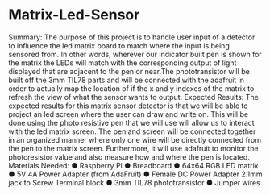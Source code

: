 # Matrix-Led-Sensor
Summary:
The purpose of this project is to handle user input of a detector to influence the led matrix board
to match where the input is being sensored from. In other words, wherever our indicator built pen
is shown for the matrix the LEDs will match with the corresponding output of light displayed
that are adjacent to the pen or near.The phototransistor will be built off the 3mm TIL78 parts and
will be connected with the adafruit in order to actually map the location of if the x and y indexes
of the matrix to refresh the view of what the sensor wants to output.
Expected Results:
The expected results for this matrix sensor detector is that we will be able to project an led screen
where the user can draw and write on. This will be done using the photo resistive pen that we
will use will allow us to interact with the led matrix screen. The pen and screen will be
connected together in an organized manner where only one wire will be directly connected from
the pen to the matrix screen. Furthermore, it will use adafruit to monitor the photoresistor value
and also measure how and where the pen is located.
Materials Needed:
● Raspberry Pi
● Breadboard
● 64x64 RGB LED matrix
● 5V 4A Power Adapter (from AdaFruit)
● Female DC Power Adapter 2.1mm jack to Screw Terminal block
● 3mm TIL78 phototransistor
● Jumper wires
